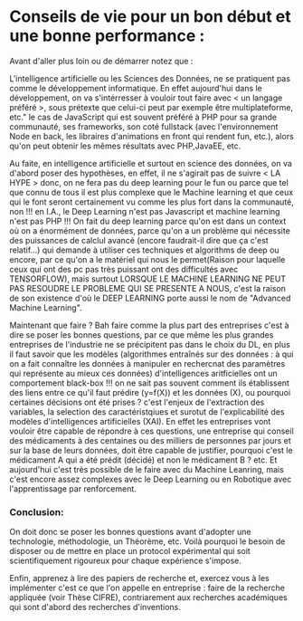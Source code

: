 # Conseils de vie pour un bon début et une bonne performance :

Avant d'aller plus loin ou de démarrer notez que :

L'intelligence artificielle ou les Sciences des Données, ne se pratiquent pas comme le développement informatique. En effet aujourd'hui dans le développement, on va s'intérresser à vouloir tout faire avec < un langage préféré >, sous prétexte que celui-ci peut par exemple être multiplateforme, etc." le cas de JavaScript qui est souvent préféré à PHP pour sa grande communauté, ses frameworks, son coté fullstack (avec l'environnement Node en back, les libraires d'animations en front qui rendent fun, etc.), alors qu'on peut obtenir les mêmes résultats avec PHP,JavaEE, etc.

Au faite, en intelligence artificielle et surtout en science des données, on va d'abord poser des hypothèses, en effet, il ne s'agirait pas de suivre < LA HYPE > donc, on ne fera pas du deep learning pour le fun ou parce que tel que connu de tous il est plus complexe que le Machine learning et que ceux qui le font seront certainement vu comme les plus fort dans la communauté, non !!! en I.A., le Deep Learning n'est pas Javascript et machine learning n'est pas PHP !!! On fait du deep learning parce qu'on est dans un context où on a énormément de données, parce qu'on a un problème qui nécessite des puissances de calclul avancé (encore faudrait-il dire que ça c'est relatif...) qui demande à utiliser ces techniques et algorithms de deep ou encore, par ce qu'on a le matériel qui nous le permet(Raison pour laquelle ceux qui ont des pc pas très puissant ont des difficultés avec TENSORFLOW), mais surtout LORSQUE LE MACHINE LEARNING NE PEUT PAS RESOUDRE LE PROBLEME QUI SE PRESENTE A NOUS, c'est la raison de son existence d'où le DEEP LEARNING porte aussi le nom de "Advanced Machine Learning".

Maintenant que faire ? Bah faire comme la plus part des entreprises c'est à dire se poser les bonnes questions, par ce que même les plus grandes entreprises de l'industrie ne se précipitent pas dans le choix du DL, en plus il faut savoir que les modèles (algorithmes entraînés sur des données : à qui on a fait connaître les données à manipuler en rechercnat des paramètres qui représente au mieux ces données) d'intelligences aritficielles ont un comportement black-box !!! on ne sait pas souvent comment ils établissent des liens entre ce qu'il faut prédire (y=f(X)) et les données (X), ou pourquoi certaines décisions ont été prises ? c'est l'enjeux de l'extraction des variables, la selection des caractéristqiues et surotut de l'explicabilité des modèles d'intelligences artificielles (XAI). 
En effet les entreprises vont vouloir être capable de répondre à ces questions, une entreprise qui conseil des médicaments à des centaines ou des milliers de personnes par jours et sur la base de leurs données, doit être capable de justifier, pourquoi c'est le médicament A qui a été prédit (décidé) et non le médicament B ? etc. Et aujourd'hui c'est très possible de le faire avec du Machine Leanring, mais c'est encore assez complexes avec le Deep Learning ou en Robotique avec l'apprentissage par renforcement. 

### Conclusion:

On doit donc se poser les bonnes questions avant d'adopter une technologie, méthodologie, un Théorème, etc. Voilà pourquoi le besoin de disposer ou de mettre en place un protocol expérimental qui soit scientifiquement rigoureux pour chaque expérience s'impose.

Enfin, apprenez à lire des papiers de recherche et, exercez vous à les implémenter c'est ce que l'on appelle en entreprise : faire de la recherche appliquée (voir Thèse CIFRE), contriarement aux recherches académiques qui sont d'abord des recherches d'inventions.

